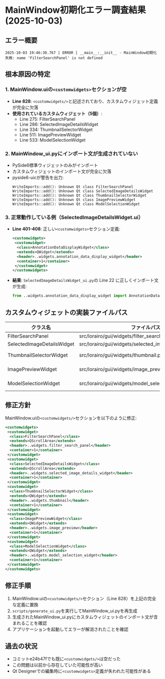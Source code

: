 # MainWindow初期化エラー調査結果 (2025-10-03)

## エラー概要
```
2025-10-03 19:46:30.767 | ERROR | __main__:__init__ - MainWindow初期化失敗: name 'FilterSearchPanel' is not defined
```

## 根本原因の特定

### 1. MainWindow.uiの`<customwidgets>`セクションが空
- **Line 828**: `<customwidgets/>`と記述されており、カスタムウィジェット定義が完全に欠落
- **使用されているカスタムウィジェット（5個）**:
  - Line 275: FilterSearchPanel
  - Line 286: SelectedImageDetailsWidget  
  - Line 334: ThumbnailSelectorWidget
  - Line 511: ImagePreviewWidget
  - Line 533: ModelSelectionWidget

### 2. MainWindow_ui.pyにインポート文が生成されていない
- PySide6標準ウィジェットのみがインポート
- カスタムウィジェットのインポート文が完全に欠落
- pyside6-uicが警告を出力:
  ```
  WriteImports::add(): Unknown Qt class FilterSearchPanel
  WriteImports::add(): Unknown Qt class SelectedImageDetailsWidget
  WriteImports::add(): Unknown Qt class ThumbnailSelectorWidget
  WriteImports::add(): Unknown Qt class ImagePreviewWidget
  WriteImports::add(): Unknown Qt class ModelSelectionWidget
  ```

### 3. 正常動作している例（SelectedImageDetailsWidget.ui）
- **Line 401-408**: 正しい`<customwidgets>`セクション定義:
  ```xml
  <customwidgets>
   <customwidget>
    <class>AnnotationDataDisplayWidget</class>
    <extends>QWidget</extends>
    <header>..widgets.annotation_data_display_widget</header>
    <container>1</container>
   </customwidget>
  </customwidgets>
  ```
- **結果**: `SelectedImageDetailsWidget_ui.py`の Line 22 に正しくインポート文が生成:
  ```python
  from ..widgets.annotation_data_display_widget import AnnotationDataDisplayWidget
  ```

## カスタムウィジェットの実装ファイルパス

| クラス名 | ファイルパス | 親クラス |
|---------|------------|---------|
| FilterSearchPanel | src/lorairo/gui/widgets/filter_search_panel.py | QScrollArea |
| SelectedImageDetailsWidget | src/lorairo/gui/widgets/selected_image_details_widget.py | QScrollArea |
| ThumbnailSelectorWidget | src/lorairo/gui/widgets/thumbnail.py | QWidget, Ui_ThumbnailSelectorWidget |
| ImagePreviewWidget | src/lorairo/gui/widgets/image_preview.py | QWidget, Ui_ImagePreviewWidget |
| ModelSelectionWidget | src/lorairo/gui/widgets/model_selection_widget.py | QWidget, Ui_ModelSelectionWidget |

## 修正方針

MainWindow.uiの`<customwidgets/>`セクションを以下のように修正:

```xml
<customwidgets>
 <customwidget>
  <class>FilterSearchPanel</class>
  <extends>QScrollArea</extends>
  <header>..widgets.filter_search_panel</header>
  <container>1</container>
 </customwidget>
 <customwidget>
  <class>SelectedImageDetailsWidget</class>
  <extends>QScrollArea</extends>
  <header>..widgets.selected_image_details_widget</header>
  <container>1</container>
 </customwidget>
 <customwidget>
  <class>ThumbnailSelectorWidget</class>
  <extends>QWidget</extends>
  <header>..widgets.thumbnail</header>
  <container>1</container>
 </customwidget>
 <customwidget>
  <class>ImagePreviewWidget</class>
  <extends>QWidget</extends>
  <header>..widgets.image_preview</header>
  <container>1</container>
 </customwidget>
 <customwidget>
  <class>ModelSelectionWidget</class>
  <extends>QWidget</extends>
  <header>..widgets.model_selection_widget</header>
  <container>1</container>
 </customwidget>
</customwidgets>
```

## 修正手順

1. MainWindow.uiの`<customwidgets/>`セクション（Line 828）を上記の完全な定義に置換
2. `scripts/generate_ui.py`を実行してMainWindow_ui.pyを再生成
3. 生成されたMainWindow_ui.pyにカスタムウィジェットのインポート文が含まれることを確認
4. アプリケーションを起動してエラーが解消されたことを確認

## 過去の状況
- コミットe24b47fでも既に`<customwidgets/>`は空だった
- この問題は以前から存在していた可能性が高い
- Qt Designerでの編集時に`<customwidgets>`定義が失われた可能性がある
